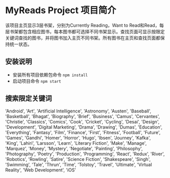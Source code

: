 # MyReads Project 项目简介

该项目主页显示3层书架，分别为Currently Reading，Want to Read和Read，每层书架都包含相应图书，每本图书都可选择不同书架显示。查找页面可显示按限定关键词查找的图书，并将图书加入主页不同书架。所有图书在主页和查找页面都保持统一状态。


## 安装说明

* 安装所有项目依赖包命令 `npm install`
* 启动项目命令 `npm start`

## 搜索限定关键词

'Android', 'Art', 'Artificial Intelligence', 'Astronomy', 'Austen', 'Baseball', 'Basketball', 'Bhagat', 'Biography', 'Brief', 'Business', 'Camus', 'Cervantes', 'Christie', 'Classics', 'Comics', 'Cook', 'Cricket', 'Cycling', 'Desai', 'Design', 'Development', 'Digital Marketing', 'Drama', 'Drawing', 'Dumas', 'Education', 'Everything', 'Fantasy', 'Film', 'Finance', 'First', 'Fitness', 'Football', 'Future', 'Games', 'Gandhi', 'Homer', 'Horror', 'Hugo', 'Ibsen', 'Journey', 'Kafka', 'King', 'Lahiri', 'Larsson', 'Learn', 'Literary Fiction', 'Make', 'Manage', 'Marquez', 'Money', 'Mystery', 'Negotiate', 'Painting', 'Philosophy', 'Photography', 'Poetry', 'Production', 'Programming', 'React', 'Redux', 'River', 'Robotics', 'Rowling', 'Satire', 'Science Fiction', 'Shakespeare', 'Singh', 'Swimming', 'Tale', 'Thrun', 'Time', 'Tolstoy', 'Travel', 'Ultimate', 'Virtual Reality', 'Web Development', 'iOS'
